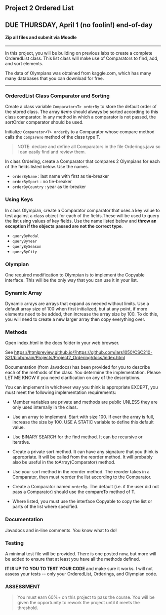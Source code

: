 ## Project 2 Ordered List
## DUE THURSDAY, April 1 (no foolin!) end-of-day
#### Zip all files and submit via Moodle

<hr>

In this project, you will be building on previous labs to create a complete OrderedList class. This list class will make use of Comparators to find, add, and sort elements.

The data of Olympians was obtained from kaggle.com, which has many many databases that you can download for free.

<hr>

### OrderedList Class Comparator and Sorting

Create a class variable `Comparator<T> orderBy` to store the default order of the stored class. The array _items_ should always be sorted according to this class comparator. In any method in which a comparator is not passed, the sortOrder comparator should be used.

Initialize `Comparator<T> orderBy` to a Comparator<T> whose compare method calls the `compareTo` method of the class type T.

>NOTE: declare and define all Comparators in the file Orderings.java so I can easily find and review them.

In class Ordering, create a Comparator<Olympian> that compares 2 Olympians for each of the fields listed below. Use the names.
- `orderByName` : last name with first as tie-breaker
- `orderBySport` : no tie-breaker
- `orderByCountry` : year as tie-breaker

### Using Keys

In class Olympian, create a Comparator<Object> comparator that uses a key value to test against a class object for each of the fields.These will be used to query the list using values of key fields. Use the name listed below and **throw an exception if the objects passed are not the correct type**.

- `queryByMedal`
- `queryByYear`
- `queryBySeason`
- `queryByCity`

### Olympian

One required modification to Olympian is to implement the Copyable interface. This will be the only way that you can use it in your list.

### Dynamic Array

Dynamic arrays are arrays that expand as needed without limits. Use a default array size of 100 when first initialized, but at any point, if more elements need to be added, then increase the array size by 100. To do this, you will need to create a new larger array then copy everything over.

### Methods

Open index.html in the docs folder in your web browser.

See  https://htmlpreview.github.io/?https://github.com/lars1050/CSC210-S21/blob/main/Projects/Project2_Ordering/docs/index.html

Documentation (from Javadocs) has been provided for you to describe each of the methods of the class. You determine the implementation. Please LET ME KNOW if you need clarification on any of the descriptions.

You can implement in whichever way you think is appropriate EXCEPT, you must meet the following implementation requirements:

- Member variables are private and methods are public UNLESS they are only used internally in the class.

- Use an array to implement. Start with size 100. If ever the array is full, increase the size by 100. USE A STATIC variable to define this default value.

- Use BINARY SEARCH for the find method. It can be recursive or iterative.

- Create a private sort method. It can have any signature that you think is appropriate. It will be called from the reorder method. It will probably also be useful in the toArray(Comparator) method.

- Use your sort method in the reorder method. The reorder takes in a Comparator, then must reorder the list according to the Comparator.

- Create a Comparator<T> named `orderBy`. The default (i.e. if the user did not pass a Comparator) should use the compareTo method of T.

- Where listed, you must use the interface Copyable to copy the list or parts of the list where specified.


### Documentation

Javadocs and in-line comments. You know what to do!

### Testing

A minimal test file will be provided. There is one posted now, but more will be added to ensure that at least you have all the methods defined.

**IT IS UP TO YOU TO TEST YOUR CODE** and make sure it works. I will not assess your tests -- only your OrderedList, Orderings, and Olympian code.

### ASSESSMENT


> You must earn 60%+ on this project to pass the course. You will be given the opportunity to rework the project until it meets the threshold.
